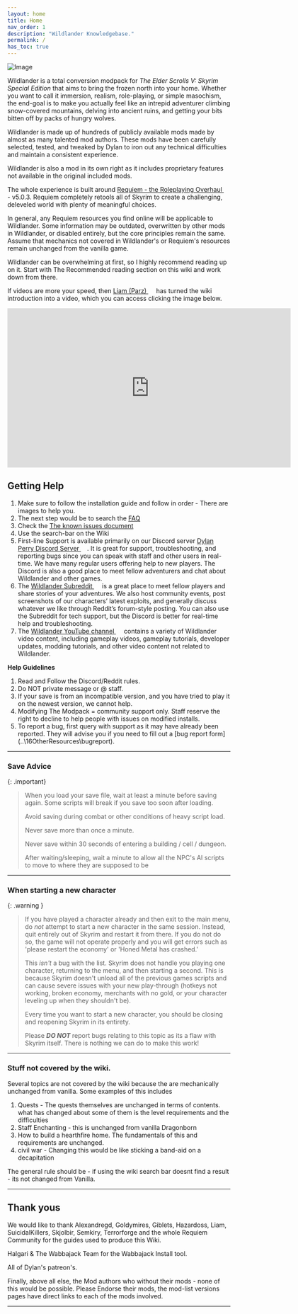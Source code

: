 ```yaml
---
layout: home
title: Home
nav_order: 1
description: "Wildlander Knowledgebase."
permalink: /
has_toc: true
---
```

![Image](https://wiki.wildlandermod.com/Assets/wildlander-header.png)

Wildlander is a total conversion modpack for _The Elder Scrolls V: Skyrim Special Edition_ that aims to bring the frozen north into your home. Whether you want to call it immersion, realism, role-playing, or simple masochism, the end-goal is to make you actually feel like an intrepid adventurer climbing snow-covered mountains, delving into ancient ruins, and getting your bits bitten off by packs of hungry wolves.

Wildlander is made up of hundreds of publicly available mods made by almost as many talented mod authors. These mods have been carefully selected, tested, and tweaked by Dylan to iron out any technical difficulties and maintain a consistent experience.

Wildlander is also a mod in its own right as it includes proprietary features not available in the original included mods.

The whole experience is built around <a href="https://www.nexusmods.com/skyrimspecialedition/mods/60888" target="_blank" rel="noopener noreferrer">Requiem - the Roleplaying Overhaul <svg viewBox="0 0 24 24" aria-labelledby="svg-external-link-title" width="1em" height="1em"><use xlink:href="#svg-external-link"></use></svg></a> - v5.0.3. Requiem completely retools all of Skyrim to create a challenging, deleveled world with plenty of meaningful choices.

In general, any Requiem resources you find online will be applicable to Wildlander. Some information may be outdated, overwritten by other mods in Wildlander, or disabled entirely, but the core principles remain the same. Assume that mechanics not covered in Wildlander's or Requiem's resources remain unchanged from the vanilla game.

Wildlander can be overwhelming at first, so I highly recommend reading up on it. Start with The Recommended reading section on this wiki and work down from there.

If videos are more your speed, then <a href="https://www.youtube.com/channel/UCnVgWmZbuZxl2QFVapKjd3w" target="_blank" rel="noopener noreferrer">Liam (Parz) <svg viewBox="0 0 24 24" aria-labelledby="svg-external-link-title" width="1em" height="1em"><use xlink:href="#svg-external-link"></use></svg></a> has turned the wiki introduction into a video, which you can access clicking the image below.


<iframe class="yt-embed" width="640" height="360" src="https://www.youtube.com/embed/vXRurA0h6NE" title="YouTube video player" frameborder="0" allow="accelerometer; autoplay; clipboard-write; encrypted-media; gyroscope; picture-in-picture" allowfullscreen></iframe>

## Getting Help

1. Make sure to follow the installation guide and follow in order - There are images to help you.
1. The next step would be to search the [FAQ](01Support/Faq/)
1. Check the [The known issues document](01Support\KnownIssues) 
1. Use the search-bar on the Wiki
1. First-line Support is available primarily on our Discord server <a href="https://discordapp.com/invite/8VkDrfq" target="_blank" rel="noopener noreferrer">Dylan Perry Discord Server <svg viewBox="0 0 24 24" aria-labelledby="svg-external-link-title" width="1em" height="1em"><use xlink:href="#svg-external-link"></use></svg></a>. It is great for support, troubleshooting, and reporting bugs since you can speak with staff and other users in real-time. We have many regular users offering help to new players. The Discord is also a good place to meet fellow adventurers and chat about Wildlander and other games.
1. The <a href="https://www.reddit.com/r/wildlander/" target="_blank" rel="noopener noreferrer">Wildlander Subreddit <svg viewBox="0 0 24 24" aria-labelledby="svg-external-link-title" width="1em" height="1em"><use xlink:href="#svg-external-link"></use></svg></a> is a great place to meet fellow players and share stories of your adventures. We also host community events, post screenshots of our characters’ latest exploits, and generally discuss whatever we like through Reddit’s forum-style posting. You can also use the Subreddit for tech support, but the Discord is better for real-time help and troubleshooting.
1. The <a href="https://www.youtube.com/wildlander" target="_blank" rel="noopener noreferrer">Wildlander YouTube channel <svg viewBox="0 0 24 24" aria-labelledby="svg-external-link-title" width="1em" height="1em"><use xlink:href="#svg-external-link"></use></svg></a> contains a variety of Wildlander video content, including gameplay videos, gameplay tutorials, developer updates, modding tutorials, and other video content not related to Wildlander.

**Help Guidelines**

1. Read and Follow the Discord/Reddit rules.
1. Do NOT private message or @ staff.
1. If your save is from an incompatible version, and you have tried to play it on the newest version, we cannot help.
1. Modifying The Modpack = community support only. Staff reserve the right to decline to help people with issues on modified installs.
1. To report a bug, first query with support as it may have already been reported. They will advise you if you need to fill out a [bug report form](..\16OtherResources\bugreport\).

---

### Save Advice

{: .important}
>
> When you load your save file, wait at least a minute before saving again. Some scripts will break if you save too soon after loading.
>
> Avoid saving during combat or other conditions of heavy script load.
>
> Never save more than once a minute.
>
> Never save within 30 seconds of entering a building / cell / dungeon.
>
> After waiting/sleeping, wait a minute to allow all the NPC's AI scripts to move to where they are supposed to be

---

### When starting a new character

{: .warning } 
> If you have played a character already and then exit to the main menu, do _not_ attempt to start a new character in the same session. Instead, quit entirely out of Skyrim and restart it from there. If you do not do so, the game will not operate properly and you will get errors such as 'please restart the economy' or 'Honed Metal has crashed.'
>
> This *isn't* a bug with the list. Skyrim does not handle you playing one character, returning to the menu, and then starting a second. This is because Skyrim doesn't unload all of the previous games scripts and can cause severe issues with your new play-through (hotkeys not working, broken economy, merchants with no gold, or your character leveling up when they shouldn't be).
>
> Every time you want to start a new character, you should be closing and reopening Skyrim in its entirety.
>
> Please ***DO NOT*** report bugs relating to this topic as its a flaw with Skyrim itself. There is nothing we can do to make this work!

---

### Stuff not covered by the wiki.

Several topics are not covered by the wiki because the are mechanically unchanged from vanilla. Some examples of this includes

1. Quests - The quests themselves are unchanged in terms of contents. what has changed about some of them is the level requirements and the difficulties
1. Staff Enchanting - this is unchanged from vanilla Dragonborn
1. How to build a hearthfire home. The fundamentals of this and requirements are unchanged.
1. civil war - Changing this would be like sticking a band-aid on a decapitation

The general rule should be - if using the wiki search bar doesnt find a result - its not changed from Vanilla.

---

## Thank yous

We would like to thank Alexandregd, Goldymires, Giblets, Hazardoss, Liam, SuicidalKillers, Skjolbir, Semkiry, Terrorforge and the whole Requiem Community for the guides used to produce this Wiki. 

Halgari & The Wabbajack Team for the Wabbajack Install tool. 

All of Dylan's patreon's.

Finally, above all else, the Mod authors who without their mods - none of this would be possible. Please Endorse their mods, the mod-list versions pages have direct links to each of the mods involved.

----

